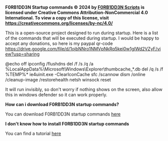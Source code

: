 **F0RB1DD3N Startup commands © 2024 by [F0RB1DD3N Scripts](https://github.com/F0RB1DD3NScripts) is licensed under Creative Commons Attribution-NonCommercial 4.0 International. To view a copy of this license, visit https://creativecommons.org/licenses/by-nc/4.0/**

This is a open-source project designed to run during startup. Here is a list of the commands that will be executed during startup.
I would be happy to accept any donations, so here is my paypal qr-code https://drive.google.com/file/d/1ojbNNro1NMVpNkRq5kei0w1glWd2VZyF/view?usp=sharing

@echo off
ipconfig /flushdns
del /f /s /q /a %LocalAppData%\Microsoft\Windows\Explorer\thumbcache_*.db
del /q /s /f %TEMP%\*
ie4uinit.exe -ClearIconCache
sfc /scannow
dism /online /cleanup-image /restorehealth
netsh winsock reset

It will run invisibly, so don't worry if nothing shows on the screen, also allow this in windows defender so it can work properly.

**How can i download F0RB1DD3N startup commands?**

You can download F0RB1DD3N startup commands [here](https://github.com/F0RB1DD3NScripts/F0RB1DD3N-Startup-commands/releases/tag/optimizations)

**I don't know how to install F0RB1DD3N startup commands**

You can find a tutorial [here](https://youtu.be/qcHZteQsnAg)
